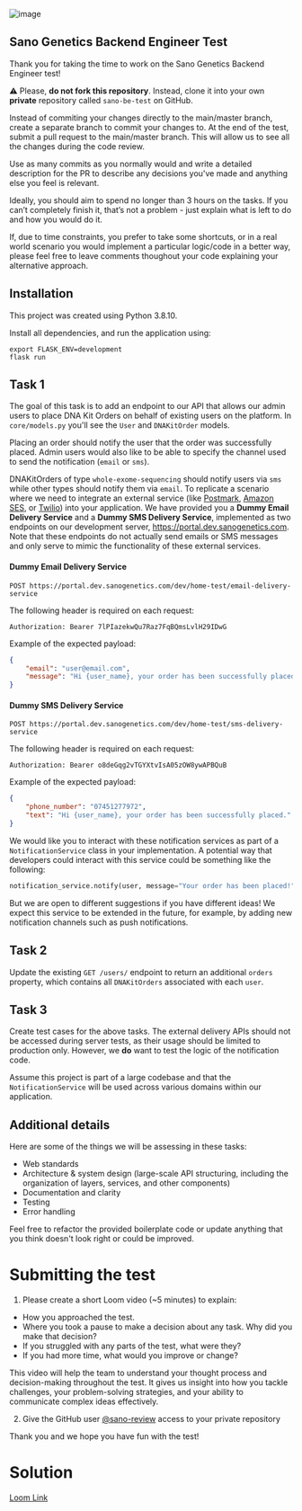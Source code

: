 ![image](https://user-images.githubusercontent.com/13378850/176657886-e99a1dff-afcf-431f-a093-757cddba0d15.png)

## Sano Genetics Backend Engineer Test
Thank you for taking the time to work on the Sano Genetics Backend Engineer test!

⚠️ Please, **do not fork this repository**. Instead, clone it into your own **private** repository called `sano-be-test` on GitHub.

Instead of commiting your changes directly to the main/master branch, create a separate branch to commit your changes to. At the end of the test, submit a pull request to the main/master branch. This will allow us to see all the changes during the code review.

Use as many commits as you normally would and write a detailed description for the PR to describe any decisions you've made and anything else you feel is relevant.

Ideally, you should aim to spend no longer than 3 hours on the tasks. If you can’t completely finish it, that’s not a problem - just explain what is left to do and how you would do it.

If, due to time constraints, you prefer to take some shortcuts, or in a real world scenario you would implement a particular logic/code in a better way, please feel free to leave comments thoughout your code explaining your alternative approach.


## Installation
This project was created using Python 3.8.10.

Install all dependencies, and run the application using:
```
export FLASK_ENV=development                                  
flask run
```


## Task 1

The goal of this task is to add an endpoint to our API that allows our admin users to place DNA Kit Orders on behalf of existing users on the platform. In `core/models.py` you'll see the `User` and `DNAKitOrder` models. 

Placing an order should notify the user that the order was successfully placed. Admin users would also like to be able to specify the channel used to send the notification (`email` or `sms`).

DNAKitOrders of type `whole-exome-sequencing` should notify users via `sms` while other types should notify them via `email`. To replicate a scenario where we need to integrate an external service (like [Postmark](https://postmarkapp.com/), [Amazon SES](https://aws.amazon.com/ses/), or [Twilio](https://www.twilio.com/messaging)) into your application. We have provided you a **Dummy Email Delivery Service** and a **Dummy SMS Delivery Service**, implemented as two endpoints on our development server, https://portal.dev.sanogenetics.com. Note that these endpoints do not actually send emails or SMS messages and only serve to mimic the functionality of these external services.

#### Dummy Email Delivery Service

```
POST https://portal.dev.sanogenetics.com/dev/home-test/email-delivery-service
```

The following header is required on each request:

```
Authorization: Bearer 7lPIazekwQu7Raz7FqBQmsLvlH29IDwG
```

Example of the expected payload:

```json
{
    "email": "user@email.com",
    "message": "Hi {user_name}, your order has been successfully placed."
}
```

#### Dummy SMS Delivery Service
```
POST https://portal.dev.sanogenetics.com/dev/home-test/sms-delivery-service
```

The following header is required on each request:

```
Authorization: Bearer o8deGqg2vTGYXtvIsA05zOW8ywAPBQuB
```

Example of the expected payload:
```json
{
    "phone_number": "07451277972",
    "text": "Hi {user_name}, your order has been successfully placed."
}
```

    

We would like you to interact with these notification services as part of a `NotificationService` class in your implementation. A potential way that developers could interact with this service could be something like the following:

```python
notification_service.notify(user, message="Your order has been placed!", channel='sms')
```

But we are open to different suggestions if you have different ideas! We expect this service to be extended in the future, for example, by adding new notification channels such as push notifications.


## Task 2

Update the existing `GET /users/` endpoint to return an additional `orders` property, which contains all `DNAKitOrders` associated with each `user`.


## Task 3

Create test cases for the above tasks. The external delivery APIs should not be accessed during server tests, as their usage should be limited to production only. However, we **do** want to test the logic of the notification code.

Assume this project is part of a large codebase and that the `NotificationService` will be used across various domains within our application.

## Additional details
Here are some of the things we will be assessing in these tasks:
* Web standards
* Architecture & system design (large-scale API structuring, including the organization of layers, services, and other components)
* Documentation and clarity
* Testing 
* Error handling

Feel free to refactor the provided boilerplate code or update anything that you think doesn't look right or could be improved.


# Submitting the test

1. Please create a short Loom video (~5 minutes) to explain:
* How you approached the test.
* Where you took a pause to make a decision about any task. Why did you make that decision?
* If you struggled with any parts of the test, what were they?
* If you had more time, what would you improve or change?

This video will help the team to understand your thought process and decision-making throughout the test. It gives us insight into how you tackle challenges, your problem-solving strategies, and your ability to communicate complex ideas effectively.


2. Give the GitHub user [@sano-review](https://github.com/sano-review) access to your private repository

Thank you and we hope you have fun with the test!

# Solution

[Loom Link](https://www.loom.com/share/f012c7e8c87d44d0971a3626d119c87d?sid=c4a678c3-1849-4c60-b5cc-b52ed10a694b)

